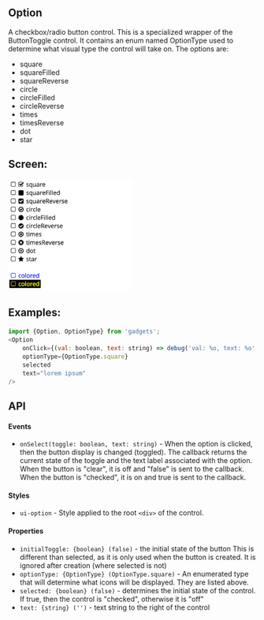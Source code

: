 <a name="module_Option"></a>

## Option
A checkbox/radio button control.  This is a specialized wrapper of the
ButtonToggle control.  It contains an enum named OptionType used to
determine what visual type the control will take on.  The options are:

- square
- squareFilled
- squareReverse
- circle
- circleFilled
- circleReverse
- times
- timesReverse
- dot
- star

## Screen:
<img src="https://github.com/jmquigley/gadgets/blob/master/images/option.png" width="50%" />

## Examples:

```javascript
import {Option, OptionType} from 'gadgets';
<Option
    onClick={(val: boolean, text: string) => debug('val: %o, text: %o', val, text)}
    optionType={OptionType.square}
    selected
    text="lorem ipsum"
/>
```

## API
#### Events
- `onSelect(toggle: boolean, text: string)` - When the option is clicked, then
the button display is changed (toggled).  The callback returns the current state of
the toggle and the text label associated with the option.  When the button is "clear",
it is off and "false" is sent to the callback.  When the button is "checked", it is
on and true is sent to the callback.

#### Styles
- `ui-option` - Style applied to the root `<div>` of the control.

#### Properties
- `initialToggle: {boolean} (false)` - the initial state of the button
This is different than selected, as it is only used when the button
is created.  It is ignored after creation (where selected is not)
- `optionType: {OptionType} (OptionType.square)` - An enumerated type that will
determine what icons will be displayed.  They are listed above.
- `selected: {boolean} (false)` - determines the initial state of the
control.  If true, then the control is "checked", otherwise it is "off"
- `text: {string} ('')` - text string to the right of the control

